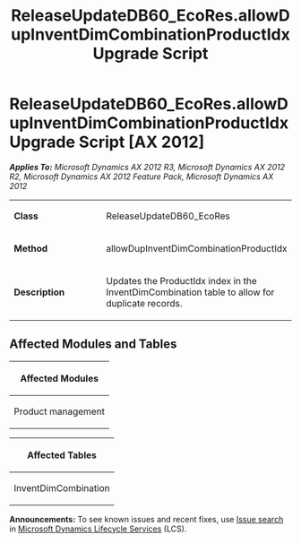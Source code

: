 ﻿---
title: ReleaseUpdateDB60_EcoRes.allowDupInventDimCombinationProductIdx Upgrade Script
TOCTitle: ReleaseUpdateDB60_EcoRes.allowDupInventDimCombinationProductIdx Upgrade Script
ms:assetid: a79fe17b-5368-1b77-1faf-2db51bad82c5
ms:mtpsurl: https://msdn.microsoft.com/en-us/library/JJ686369(v=AX.60)
ms:contentKeyID: 49710325
ms.date: 05/18/2015
mtps_version: v=AX.60
---

# ReleaseUpdateDB60\_EcoRes.allowDupInventDimCombinationProductIdx Upgrade Script [AX 2012]


_**Applies To:** Microsoft Dynamics AX 2012 R3, Microsoft Dynamics AX 2012 R2, Microsoft Dynamics AX 2012 Feature Pack, Microsoft Dynamics AX 2012_

<table>
<colgroup>
<col style="width: 50%" />
<col style="width: 50%" />
</colgroup>
<tbody>
<tr class="odd">
<td><p><strong>Class</strong></p></td>
<td><p>ReleaseUpdateDB60_EcoRes</p></td>
</tr>
<tr class="even">
<td><p><strong>Method</strong></p></td>
<td><p>allowDupInventDimCombinationProductIdx</p></td>
</tr>
<tr class="odd">
<td><p><strong>Description</strong></p></td>
<td><p>Updates the ProductIdx index in the InventDimCombination table to allow for duplicate records.</p></td>
</tr>
</tbody>
</table>


## Affected Modules and Tables

<table>
<colgroup>
<col style="width: 100%" />
</colgroup>
<thead>
<tr class="header">
<th><p>Affected Modules</p></th>
</tr>
</thead>
<tbody>
<tr class="odd">
<td><p>Product management</p></td>
</tr>
</tbody>
</table>


<table>
<colgroup>
<col style="width: 100%" />
</colgroup>
<thead>
<tr class="header">
<th><p>Affected Tables</p></th>
</tr>
</thead>
<tbody>
<tr class="odd">
<td><p>InventDimCombination</p></td>
</tr>
</tbody>
</table>

  
**Announcements:** To see known issues and recent fixes, use [Issue search](http://go.microsoft.com/fwlink/?linkid=389258) in [Microsoft Dynamics Lifecycle Services](http://go.microsoft.com/fwlink/?linkid=306505) (LCS).

